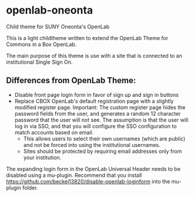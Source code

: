 # openlab-oneonta
Child theme for SUNY Oneonta's OpenLab

This is a light childtheme written to extend the OpenLab Theme for Commons in a Box OpenLab.

The main purpose of this theme is use with a site that is connected to an institutional Single Sign On.

## Differences from OpenLab Theme:
* Disable front page login form in favor of sign up and sign in buttons
* Replace CBOX OpenLab's default registration page with a slightly modified register page. Important: The custom register page hides the password fields from the user, and generates a random 12 character password that the user will not see. The assumption is that the user will log in via SSO, and that you will configure the SSO configuration to match accounts based on email.
  * This allows users to select their own usernames (which are public) and not be forced into using the institutional usernames.
  * Sites should be protected by requiring email addresses only from your institution.

 The expanding login form in the OpenLab Universal Header needs to be disabled using a mu-plugin. Recommend that you install https://github.com/beckej13820/disable-openlab-loginform into the mu-plugin folder.
